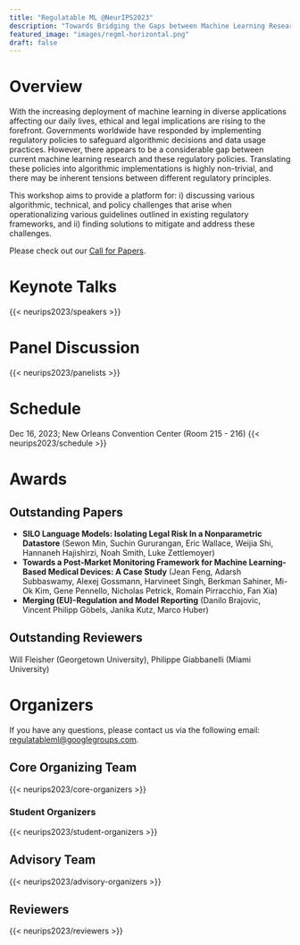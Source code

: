 ```yaml
---
title: "Regulatable ML @NeurIPS2023"
description: "Towards Bridging the Gaps between Machine Learning Research and Regulations"
featured_image: "images/regml-horizontal.png"
draft: false
---
```



# Overview

With the increasing deployment of machine learning in diverse applications affecting our daily lives, ethical and legal implications are rising to the forefront. Governments worldwide have responded by implementing regulatory policies to safeguard algorithmic decisions and data usage practices. However, there appears to be a considerable gap between current machine learning research and these regulatory policies. Translating these policies into algorithmic implementations is highly non-trivial, and there may be inherent tensions between different regulatory principles.

This workshop aims to provide a platform for: i) discussing various algorithmic, technical, and policy challenges that arise when operationalizing various guidelines outlined in existing regulatory frameworks, and ii) finding solutions to mitigate and address these challenges. 

Please check out our [Call for Papers](/neurips2023/cfp/).

# Keynote Talks

{{< neurips2023/speakers >}}

# Panel Discussion

{{< neurips2023/panelists >}}

# Schedule
Dec 16, 2023; New Orleans Convention Center (Room 215 - 216)
{{< neurips2023/schedule >}}

# Awards

## Outstanding Papers
- **SILO Language Models: Isolating Legal Risk In a Nonparametric Datastore** (Sewon Min, Suchin Gururangan, Eric Wallace, Weijia Shi, Hannaneh Hajishirzi, Noah Smith, Luke Zettlemoyer)
- **Towards a Post-Market Monitoring Framework for Machine Learning-Based Medical Devices: A Case Study** (Jean Feng, Adarsh Subbaswamy, Alexej Gossmann, Harvineet Singh, Berkman Sahiner, Mi-Ok Kim, Gene Pennello, Nicholas Petrick, Romain Pirracchio, Fan Xia)
- **Merging (EU)-Regulation and Model Reporting** (Danilo Brajovic, Vincent Philipp Göbels, Janika Kutz, Marco Huber)

## Outstanding Reviewers
Will Fleisher (Georgetown University), Philippe Giabbanelli (Miami University)

# Organizers

If you have any questions, please contact us via the following email: [regulatableml@googlegroups.com](mailto:regulatableml@googlegroups.com).

## Core Organizing Team

{{< neurips2023/core-organizers >}}

### Student Organizers

{{< neurips2023/student-organizers >}}

## Advisory Team

{{< neurips2023/advisory-organizers >}}

## Reviewers

{{< neurips2023/reviewers >}}
